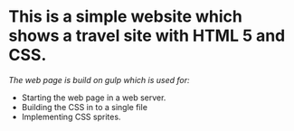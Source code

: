 # This is a simple website which shows a travel site with HTML 5 and CSS.

*The web page is build on gulp which is used for:*

- Starting the web page in a web server.
- Building the CSS in to a single file
- Implementing CSS sprites.
